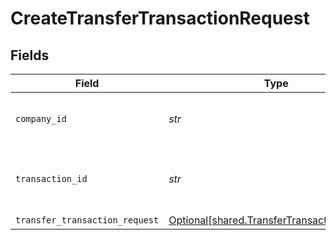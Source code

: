 # CreateTransferTransactionRequest


## Fields

| Field                                                                                            | Type                                                                                             | Required                                                                                         | Description                                                                                      | Example                                                                                          |
| ------------------------------------------------------------------------------------------------ | ------------------------------------------------------------------------------------------------ | ------------------------------------------------------------------------------------------------ | ------------------------------------------------------------------------------------------------ | ------------------------------------------------------------------------------------------------ |
| `company_id`                                                                                     | *str*                                                                                            | :heavy_check_mark:                                                                               | Unique identifier for a company.                                                                 | 8a210b68-6988-11ed-a1eb-0242ac120002                                                             |
| `transaction_id`                                                                                 | *str*                                                                                            | :heavy_check_mark:                                                                               | The unique identifier for your SMB's transaction.                                                | 336694d8-2dca-4cb5-a28d-3ccb83e55eee                                                             |
| `transfer_transaction_request`                                                                   | [Optional[shared.TransferTransactionRequest]](../../models/shared/transfertransactionrequest.md) | :heavy_minus_sign:                                                                               | N/A                                                                                              |                                                                                                  |